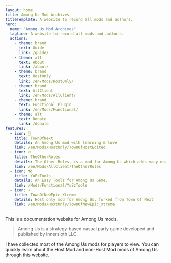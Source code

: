 ```yaml
---
layout: home
title: Among Us Mod Archives
titleTemplate: A website to record all mods and authors.
hero:
  name: "Among Us Mod Archives"
  tagline: A website to record all mods and authors.
  actions:
    - theme: brand
      text: Guide
      link: /guide/
    - theme: alt
      text: About
      link: /about/
    - theme: brand
      text: HostOnly
      link: /en/Mods/HostOnly/
    - theme: brand
      text: AllClient
      link: /en/Mods/AllClient/
    - theme: brand
      text: Functional Plugin
      link: /en/Mods/Functional/
    - theme: alt
      text: Donate
      link: /donate
features:
  - icon: 🌿
    title: TownOfNext
    details: An Among Us mod with learning & love
    link: /en/Mods/HostOnly/TownOfHostEdited
  - icon: 🔥
    title: TheOtherRoles
    details: The Other Roles, is a mod for Among Us which adds many new roles, new Settings and new Custom Hats to the game.
    link: /en/Mods/AllClient/TheOtherRoles
  - icon: 🛠️
    title: YuEzTools
    details: An Easy Tools for Among Us Game.
    link: /Mods/Functional/YuEzTools
  - icon: ⭐️
    title: TownOfNewEpic_Xtreme
    details: Host only mod for Among Us, forked from Town Of Next
    link: /en/Mods/HostOnly/TownOfNewEpic_Xtreme
---
```

<!--不要在其它语言显示这个提示,请在其它语言注释他。
爱发电尚不支持PayPal,Visa等其它支付方式。
> [!IMPORTANT] QingFeng入驻爱发电辣~
> 我需要赞助才能给服务器续费……所以金主大大们能给点打赏吗?(星星眼)<br>
> 请[点击此处访问赞助页面](/donate)了解更多。-->

This is a documentation website for Among Us mods.<br>
> Among Us is a strategy-based casual party game developed and published by Innersloth LLC.

I have collected most of the Among Us mods for players to view. You can quickly learn about the Host Mod and non-Host Mod mods of Among Us through this website.
